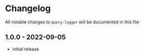 # Changelog

All notable changes to `query-logger` will be documented in this file

## 1.0.0 - 2022-09-05

- initial release
